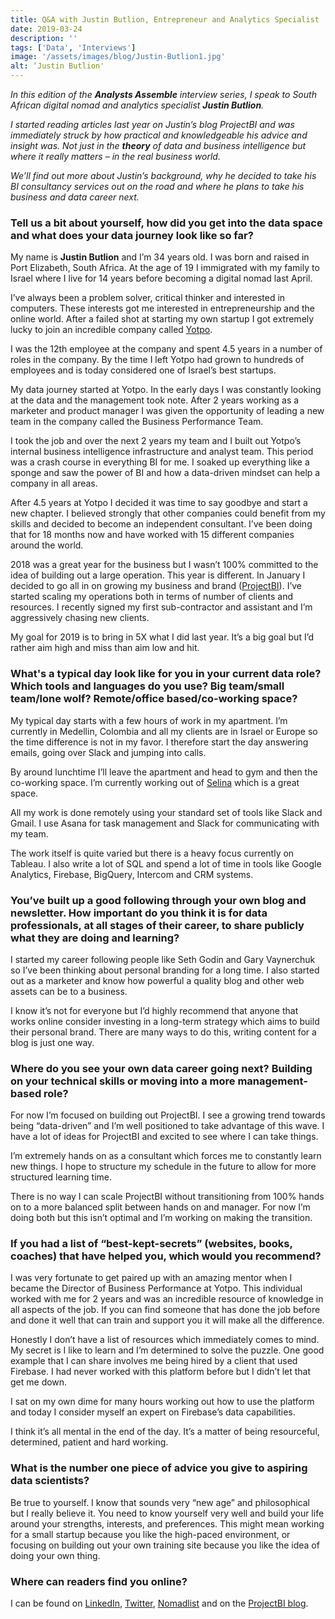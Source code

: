 ```yaml
---
title: Q&A with Justin Butlion, Entrepreneur and Analytics Specialist
date: 2019-03-24
description: ''
tags: ['Data', 'Interviews']
image: '/assets/images/blog/Justin-Butlion1.jpg'
alt: ‘Justin Butlion'
---
```

_In this edition of the **Analysts Assemble** interview series, I speak to South African digital nomad and analytics specialist **Justin Butlion**._

_I started reading articles last year on Justin&#8217;s blog ProjectBI and was immediately struck by how practical and knowledgeable his advice and insight was. Not just in the **theory** of data and business intelligence but where it really matters &#8211; in the real business world._

_We&#8217;ll find out more about Justin&#8217;s background, why he decided to take his BI consultancy services out on the road and where he plans to take his business and data career next._

### Tell us a bit about yourself, how did you get into the data space and what does your data journey look like so far?

My name is **Justin Butlion** and I&#8217;m 34 years old. I was born and raised in Port Elizabeth, South Africa. At the age of 19 I immigrated with my family to Israel where I live for 14 years before becoming a digital nomad last April.

I&#8217;ve always been a problem solver, critical thinker and interested in computers. These interests got me interested in entrepreneurship and the online world. After a failed shot at starting my own startup I got extremely lucky to join an incredible company called [Yotpo](https://www.yotpo.com/).

I was the 12th employee at the company and spent 4.5 years in a number of roles in the company. By the time I left Yotpo had grown to hundreds of employees and is today considered one of Israel&#8217;s best startups.

My data journey started at Yotpo. In the early days I was constantly looking at the data and the management took note. After 2 years working as a marketer and product manager I was given the opportunity of leading a new team in the company called the Business Performance Team.

I took the job and over the next 2 years my team and I built out Yotpo&#8217;s internal business intelligence infrastructure and analyst team. This period was a crash course in everything BI for me. I soaked up everything like a sponge and saw the power of BI and how a data-driven mindset can help a company in all areas.

After 4.5 years at Yotpo I decided it was time to say goodbye and start a new chapter. I believed strongly that other companies could benefit from my skills and decided to become an independent consultant. I&#8217;ve been doing that for 18 months now and have worked with 15 different companies around the world.

2018 was a great year for the business but I wasn&#8217;t 100% committed to the idea of building out a large operation. This year is different. In January I decided to go all in on growing my business and brand ([ProjectBI](https://www.projectbi.net/)). I&#8217;ve started scaling my operations both in terms of number of clients and resources. I recently signed my first sub-contractor and assistant and I&#8217;m aggressively chasing new clients.

My goal for 2019 is to bring in 5X what I did last year. It&#8217;s a big goal but I&#8217;d rather aim high and miss than aim low and hit.

### What's a typical day look like for you in your current data role? Which tools and languages do you use? Big team/small team/lone wolf? Remote/office based/co-working space?

My typical day starts with a few hours of work in my apartment. I&#8217;m currently in Medellin, Colombia and all my clients are in Israel or Europe so the time difference is not in my favor. I therefore start the day answering emails, going over Slack and jumping into calls.

By around lunchtime I&#8217;ll leave the apartment and head to gym and then the co-working space. I&#8217;m currently working out of [Selina](https://www.selina.com/colombia/medellin/) which is a great space.

All my work is done remotely using your standard set of tools like Slack and Gmail. I use Asana for task management and Slack for communicating with my team.

The work itself is quite varied but there is a heavy focus currently on Tableau. I also write a lot of SQL and spend a lot of time in tools like Google Analytics, Firebase, BigQuery, Intercom and CRM systems.

### You&#8217;ve built up a good following through your own blog and newsletter. How important do you think it is for data professionals, at all stages of their career, to share publicly what they are doing and learning?

I started my career following people like Seth Godin and Gary Vaynerchuk so I&#8217;ve been thinking about personal branding for a long time. I also started out as a marketer and know how powerful a quality blog and other web assets can be to a business.

I know it&#8217;s not for everyone but I&#8217;d highly recommend that anyone that works online consider investing in a long-term strategy which aims to build their personal brand. There are many ways to do this, writing content for a blog is just one way.

### Where do you see your own data career going next? Building on your technical skills or moving into a more management-based role?

For now I&#8217;m focused on building out ProjectBI. I see a growing trend towards being &#8220;data-driven&#8221; and I&#8217;m well positioned to take advantage of this wave. I have a lot of ideas for ProjectBI and excited to see where I can take things.

I&#8217;m extremely hands on as a consultant which forces me to constantly learn new things. I hope to structure my schedule in the future to allow for more structured learning time.

There is no way I can scale ProjectBI without transitioning from 100% hands on to a more balanced split between hands on and manager. For now I&#8217;m doing both but this isn&#8217;t optimal and I&#8217;m working on making the transition.

### If you had a list of “best-kept-secrets” (websites, books, coaches) that have helped you, which would you recommend?

I was very fortunate to get paired up with an amazing mentor when I became the Director of Business Performance at Yotpo. This individual worked with me for 2 years and was an incredible resource of knowledge in all aspects of the job. If you can find someone that has done the job before and done it well that can train and support you it will make all the difference.

Honestly I don&#8217;t have a list of resources which immediately comes to mind. My secret is I like to learn and I&#8217;m determined to solve the puzzle. One good example that I can share involves me being hired by a client that used Firebase. I had never worked with this platform before but I didn&#8217;t let that get me down.

I sat on my own dime for many hours working out how to use the platform and today I consider myself an expert on Firebase&#8217;s data capabilities.

I think it&#8217;s all mental in the end of the day. It&#8217;s a matter of being resourceful, determined, patient and hard working.

### What is the number one piece of advice you give to aspiring data scientists?

Be true to yourself. I know that sounds very &#8220;new age&#8221; and philosophical but I really believe it. You need to know yourself very well and build your life around your strengths, interests, and preferences. This might mean working for a small startup because you like the high-paced environment, or focusing on building out your own training site because you like the idea of doing your own thing.

### Where can readers find you online?

I can be found on [LinkedIn](https://www.linkedin.com/in/justin-butlion-54912129/), [Twitter](https://twitter.com/justin_butlion), [Nomadlist](https://nomadlist.com/@justin_butlion) and on the [ProjectBI blog](https://www.projectbi.net).